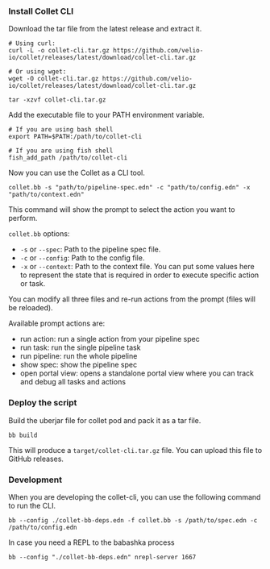 ### Install Collet CLI

Download the tar file from the latest release and extract it.

```shell
# Using curl:
curl -L -o collet-cli.tar.gz https://github.com/velio-io/collet/releases/latest/download/collet-cli.tar.gz

# Or using wget:
wget -O collet-cli.tar.gz https://github.com/velio-io/collet/releases/latest/download/collet-cli.tar.gz
```

```shell
tar -xzvf collet-cli.tar.gz
```

Add the executable file to your PATH environment variable.

```shell
# If you are using bash shell
export PATH=$PATH:/path/to/collet-cli

# If you are using fish shell
fish_add_path /path/to/collet-cli
```

Now you can use the Collet as a CLI tool.

```shell
collet.bb -s "path/to/pipeline-spec.edn" -c "path/to/config.edn" -x "path/to/context.edn"
```

This command will show the prompt to select the action you want to perform.

`collet.bb` options:

- `-s` or `--spec`: Path to the pipeline spec file.
- `-c` or `--config`: Path to the config file.
- `-x` or `--context`: Path to the context file. You can put some values here to represent the state that is required in
  order to execute specific action or task.

You can modify all three files and re-run actions from the prompt (files will be reloaded).

Available prompt actions are:

- run action: run a single action from your pipeline spec
- run task: run the single pipeline task
- run pipeline: run the whole pipeline
- show spec: show the pipeline spec
- open portal view: opens a standalone portal view where you can track and debug all tasks and actions

### Deploy the script

Build the uberjar file for collet pod and pack it as a tar file.

```shell
bb build
```

This will produce a `target/collet-cli.tar.gz` file.
You can upload this file to GitHub releases.

### Development

When you are developing the collet-cli, you can use the following command to run the CLI.

```shell
bb --config ./collet-bb-deps.edn -f collet.bb -s /path/to/spec.edn -c /path/to/config.edn
```

In case you need a REPL to the babashka process

```shell
bb --config "./collet-bb-deps.edn" nrepl-server 1667
```